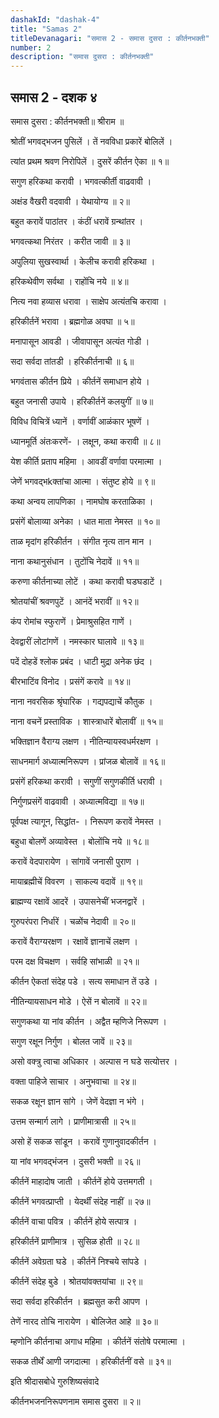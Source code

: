 ```yaml
---
dashakId: "dashak-4"
title: "Samas 2"
titleDevanagari: "समास 2 - समास दुसरा : कीर्तनभक्ती"
number: 2
description: "समास दुसरा : कीर्तनभक्ती"
---
```


## समास 2 - दशक ४

समास दुसरा : कीर्तनभक्ती॥ श्रीराम ॥

श्रोतीं भगवद्‌भजन पुसिलें । तें नवविधा प्रकारें बोलिलें ।

त्यांत प्रथम श्रवण निरोपिलें । दुसरें कीर्तन ऐका ॥ १॥

सगुण हरिकथा करावी । भगवत्कीर्ती वाढवावी ।

अक्षंड वैखरी वदवावी । येथायोग्य ॥ २॥

बहुत करावें पाठांतर । कंठीं धरावें ग्रन्थांतर ।

भगवत्कथा निरंतर । करीत जावी ॥ ३॥

अपुलिया सुखस्वार्था । केलीच करावी हरिकथा ।

हरिकथेवीण सर्वथा । राहोंचि नये ॥ ४॥

नित्य नवा हव्यास धरावा । साक्षेप अत्यंतचि करावा ।

हरिकीर्तनें भरावा । ब्रह्मगोळ अवघा ॥ ५॥

मनापासून आवडी । जीवापासून अत्यंत गोडी ।

सदा सर्वदा तांतडी । हरिकीर्तनाची ॥ ६॥

भगवंतास कीर्तन प्रिये । कीर्तनें समाधान होये ।

बहुत जनासी उपाये । हरिकीर्तनें कलयुगीं ॥ ७॥

विविध विचित्रें ध्यानें । वर्णावीं आळंकार भूषणें ।

ध्यानमूर्ति अंतःकरणें- । लक्षून, कथा करावी ॥ ८॥

येश कीर्ति प्रताप महिमा । आवडीं वर्णावा परमात्मा ।

जेणें भगवद्भkक्तांचा आत्मा । संतुष्ट होये ॥ ९॥

कथा अन्वय लापणिका । नामघोष करताळिका ।

प्रसंगें बोलाव्या अनेका । धात माता नेमस्त ॥ १०॥

ताळ मृदांग हरिकीर्तन । संगीत नृत्य तान मान ।

नाना कथानुसंधान । तुटोंचि नेदावें ॥ ११॥

करुणा कीर्तनाच्या लोटें । कथा करावी घडघडाटें ।

श्रोतयांचीं श्रवणपुटें । आनंदें भरावीं ॥ १२॥

कंप रोमांच स्फुराणें । प्रेमाश्रुसहित गाणें ।

देवद्वारीं लोटांगणें । नमस्कार घालावे ॥ १३॥

पदें दोहडें श्लोक प्रबंद । धाटी मुद्रा अनेक छंद ।

बीरभाटिंव विनोद । प्रसंगें करावे ॥ १४॥

नाना नवरसिक श्रृंघारिक । गद्यपद्याचें कौतुक ।

नाना वचनें प्रस्ताविक । शास्त्राधारें बोलावीं ॥ १५॥

भक्तिज्ञान वैराग्य लक्षण । नीतिन्यायस्वधर्मरक्षण ।

साधनमार्ग अध्यात्मनिरूपण । प्रांजळ बोलावें ॥ १६॥

प्रसंगें हरिकथा करावी । सगुणीं सगुणकीर्ति धरावी ।

निर्गुणप्रसंगें वाढवावी । अध्यात्मविद्या ॥ १७॥

पूर्वपक्ष त्यागून, सिद्धांत- । निरूपण करावें नेमस्त ।

बहुधा बोलणें अव्यावेस्त । बोलोंचि नये ॥ १८॥

करावें वेदपारायेण । सांगावें जनासी पुराण ।

मायाब्रह्मीचें विवरण । साकल्य वदावें ॥ १९॥

ब्राह्मण्य रक्षावें आदरें । उपासनेचीं भजनद्वारें ।

गुरुपरंपरा निर्धारें । चळोंच नेदावी ॥ २०॥

करावें वैराग्यरक्षण । रक्षावें ज्ञानाचें लक्षण ।

परम दक्ष विचक्षण । सर्वहि सांभाळी ॥ २१॥

कीर्तन ऐकतां संदेह पडे । सत्य समाधान तें उडे ।

नीतिन्यायसाधन मोडे । ऐसें न बोलावें ॥ २२॥

सगुणकथा या नांव कीर्तन । अद्वैत म्हणिजे निरूपण ।

सगुण रक्षून निर्गुण । बोलत जावें ॥ २३॥

असो वक्त्रु त्वाचा अधिकार । अल्पास न घडे सत्योत्तर ।

वक्ता पाहिजे साचार । अनुभवाचा ॥ २४॥

सकळ रक्षून ज्ञान सांगे । जेणें वेदज्ञा न भंगे ।

उत्तम सन्मार्ग लागे । प्राणीमात्रासी ॥ २५॥

असो हें सकळ सांडून । करावें गुणानुवादकीर्तन ।

या नांव भगवद्भंजन । दुसरी भक्ती ॥ २६॥

कीर्तनें माहादोष जाती । कीर्तनें होये उत्तमगती ।

कीर्तनें भगवत्प्राप्ती । येदर्थीं संदेह नाहीं ॥ २७॥

कीर्तनें वाचा पवित्र । कीर्तनें होये सत्पात्र ।

हरिकीर्तनें प्राणीमात्र । सुसिळ होती ॥ २८॥

कीर्तनें अवेग्रता घडे । कीर्तनें निश्चये सांपडे ।

कीर्तनें संदेह बुडे । श्रोतयांवक्तयांचा ॥ २९॥

सदा सर्वदा हरिकीर्तन । ब्रह्मसुत करी आपण ।

तेणें नारद तोचि नारायेण । बोलिजेत आहे ॥ ३०॥

म्हणोनि कीर्तनाचा अगाध महिमा । कीर्तनें संतोषे परमात्मा ।

सकळ तीर्थें आणी जगदात्मा । हरिकीर्तनीं वसे ॥ ३१॥

इति श्रीदासबोधे गुरुशिष्यसंवादे

कीर्तनभजननिरूपणनाम समास दुसरा ॥ २॥